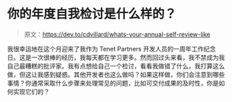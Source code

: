# 你的年度自我检讨是什么样的？

> 原文：<https://dev.to/cdvillard/whats-your-annual-self-review-like>

我很幸运地在这个月迎来了我作为 Tenet Partners 开发人员的一周年工作纪念日。这是一次很棒的经历，我每天都在学习更多。然而回过头来看，我不禁成为我自己最糟糕的批评家。我有点想给自己一个检讨，看看我做错了什么，我打算这么做，但这让我感到疑惑。其他开发者也这么做吗？如果这样做，你们会注意到哪些事情？你通常采取什么步骤来处理常见的问题，比如可交付成果的及时性，你是如何实现它们的？